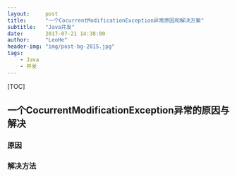 ```yaml
---
layout:     post
title:      "一个CocurrentModificationException异常原因和解决方案"
subtitle:   "Java并发"
date:       2017-07-21 14:38:00
author:     "LeoHe"
header-img: "img/post-bg-2015.jpg"
tags:
    - Java
    - 并发	
---
```


[TOC]

## 一个CocurrentModificationException异常的原因与解决



### 原因

### 解决方法

